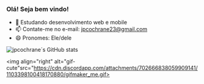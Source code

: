 ### Olá! Seja bem vindo!

- 🌱 Estudando desenvolvimento web e mobile
- 📫 Contate-me no e-mail: jpcochrane23@gmail.com
- 😄 Pronomes: Ele/dele

![jpcochrane´s GitHub stats](https://github-readme-stats.vercel.app/api?username=jpcochrane&show_icons=true&theme=onedark)

<img align="right" alt="gif-cute"src="https://cdn.discordapp.com/attachments/702666838059909141/1103398100418170880/gifmaker_me.gif>
